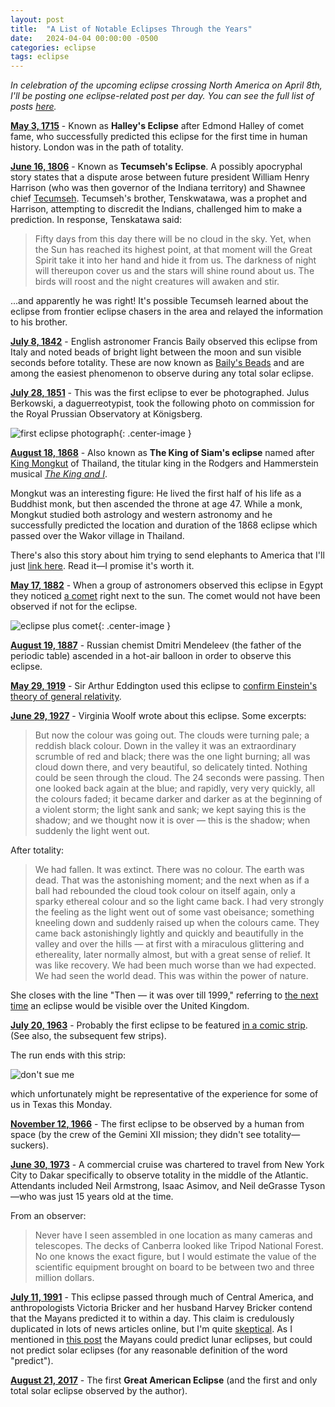 ```yaml
---
layout: post
title:  "A List of Notable Eclipses Through the Years"
date:   2024-04-04 00:00:00 -0500
categories: eclipse
tags: eclipse
---
```


*In celebration of the upcoming eclipse crossing North America on April 8th, I'll be posting one eclipse-related post per day. You can see the full list of posts [here]({{site.baseurl}}/eclipse).*

**[May 3, 1715](https://en.wikipedia.org/wiki/Solar_eclipse_of_May_3,_1715)** - Known as **Halley's Eclipse** after Edmond Halley of comet fame, who successfully predicted this eclipse for the first time in human history. London was in the path of totality.

<!--more-->

**[June 16, 1806](https://en.wikipedia.org/wiki/Solar_eclipse_of_June_16,_1806)** - Known as **Tecumseh's Eclipse**. A possibly apocryphal story states that a dispute arose between future president William Henry Harrison (who was then governor of the Indiana territory) and Shawnee chief [Tecumseh](https://en.wikipedia.org/wiki/Tecumseh). Tecumseh's brother, Tenskwatawa, was a prophet and Harrison, attempting to discredit the Indians, challenged him to make a prediction. In response, Tenskatawa said:

> Fifty days from this day there will be no cloud in the sky. Yet, when the Sun has reached its highest point, at that moment will the Great Spirit take it into her hand and hide it from us. The darkness of night will thereupon cover us and the stars will shine round about us. The birds will roost and the night creatures will awaken and stir.

...and apparently he was right! It's possible Tecumseh learned about the eclipse from frontier eclipse chasers in the area and relayed the information to his brother.

**[July 8, 1842](https://en.wikipedia.org/wiki/Solar_eclipse_of_July_8,_1842)** - English astronomer Francis Baily observed this eclipse from Italy and noted beads of bright light between the moon and sun visible seconds before totality. These are now known as [Baily's Beads](https://en.wikipedia.org/wiki/Baily%27s_beads) and are among the easiest phenomenon to observe during any total solar eclipse.

**[July 28, 1851](https://en.wikipedia.org/wiki/Solar_eclipse_of_July_28,_1851**)** - This was the first eclipse to ever be photographed. Julus Berkowski, a daguerreotypist, took the following photo on commission for the Royal Prussian Observatory at Königsberg.

![first eclipse photograph](https://upload.wikimedia.org/wikipedia/commons/3/38/1851_07_28_Berkowski.jpg){: .center-image }

**[August 18, 1868](https://en.wikipedia.org/wiki/Solar_eclipse_of_August_18,_1868)** - Also known as **The King of Siam's eclipse** named after [King Mongkut](https://en.wikipedia.org/wiki/Mongkut) of Thailand, the titular king in the Rodgers and Hammerstein musical *[The King and I](https://en.wikipedia.org/wiki/The_King_and_I)*.

Mongkut was an interesting figure: He lived the first half of his life as a Buddhist monk, but then ascended the throne at age 47. While a monk, Mongkut studied both astrology and western astronomy and he successfully predicted the location and duration of the 1868 eclipse which passed over the Wakor village in Thailand.

There's also this story about him trying to send elephants to America that I'll just [link here](https://en.wikipedia.org/wiki/Mongkut#Elephant_story). Read it—I promise it's worth it.

**[May 17, 1882](https://en.wikipedia.org/wiki/Solar_eclipse_of_May_17,_1882)** - When a group of astronomers observed this eclipse in Egypt they noticed [a comet](https://en.wikipedia.org/wiki/Kreutz_sungrazer#Eclipse_Comet_of_1882) right next to the sun. The comet would not have been observed if not for the eclipse.

![eclipse plus comet](https://upload.wikimedia.org/wikipedia/commons/4/46/Solar_eclipse_1882May17-Corona-Wesley-from-Schuster.png){: .center-image }

**[August 19, 1887](https://en.wikipedia.org/wiki/Solar_eclipse_of_August_19,_1887)** - Russian chemist Dmitri Mendeleev (the father of the periodic table) ascended in a hot-air balloon in order to observe this eclipse.

**[May 29, 1919](https://en.wikipedia.org/wiki/Solar_eclipse_of_May_29,_1919)** - Sir Arthur Eddington used this eclipse to [confirm Einstein's theory of general relativity]({{site.baseurl}}/2024-04-01-eclipse-posting-eddington).

**[June 29, 1927](https://en.wikipedia.org/wiki/Solar_eclipse_of_June_29,_1927)** - Virginia Woolf wrote about this eclipse. Some excerpts:

> But now the colour was going out. The clouds were turning pale; a reddish black colour. Down in the valley it was an extraordinary scrumble of red and black; there was the one light burning; all was cloud down there, and very beautiful, so delicately tinted. Nothing could be seen through the cloud. The 24 seconds were passing. Then one looked back again at the blue; and rapidly, very very quickly, all the colours faded; it became darker and darker as at the beginning of a violent storm; the light sank and sank; we kept saying this is the shadow; and we thought now it is over — this is the shadow; when suddenly the light went out.

After totality:
> We had fallen. It was extinct. There was no colour. The earth was dead. That was the astonishing moment; and the next when as if a ball had rebounded the cloud took colour on itself again, only a sparky ethereal colour and so the light came back. I had very strongly the feeling as the light went out of some vast obeisance; something kneeling down and suddenly raised up when the colours came. They came back astonishingly lightly and quickly and beautifully in the valley and over the hills — at first with a miraculous glittering and ethereality, later normally almost, but with a great sense of relief. It was like recovery. We had been much worse than we had expected. We had seen the world dead. This was within the power of nature.

She closes with the line "Then — it was over till 1999," referring to [the next time](https://en.wikipedia.org/wiki/Solar_eclipse_of_August_11,_1999) an eclipse would be visible over the United Kingdom.

**[July 20, 1963](https://en.wikipedia.org/wiki/Solar_eclipse_of_July_20,_1963)** - Probably the first eclipse to be featured [in a comic strip](https://www.gocomics.com/peanuts/1963/07/15). (See also, the subsequent few strips).

The run ends with this strip:

![don't sue me]({{site.baseurl}}/assets/eclipse/peanuts.png)

which unfortunately might be representative of the experience for some of us in Texas this Monday.

**[November 12, 1966](https://en.wikipedia.org/wiki/Solar_eclipse_of_November_12,_1966)** - The first eclipse to be observed by a human from space (by the crew of the Gemini XII mission; they didn't see totality—suckers).

**[June 30, 1973](https://en.wikipedia.org/wiki/Solar_eclipse_of_June_30,_1973)** - A commercial cruise was chartered to travel from New York City to Dakar specifically to observe totality in the middle of the Atlantic. Attendants included Neil Armstrong, Isaac Asimov, and Neil deGrasse Tyson—who was just 15 years old at the time.

From an observer:

> Never have I seen assembled in one location as many cameras and telescopes. The decks of Canberra looked like Tripod National Forest. No one knows the exact figure, but I would estimate the value of the scientific equipment brought on board to be between two and three million dollars.

**[July 11, 1991](https://en.wikipedia.org/wiki/Solar_eclipse_of_July_11,_1991)** - This eclipse passed through much of Central America, and anthropologists Victoria Bricker and her husband Harvey Bricker contend that the Mayans predicted it to within a day. This claim is credulously duplicated in lots of news articles online, but I'm quite [skeptical](https://hsm.stackexchange.com/questions/6872/did-the-mayans-really-predict-the-solar-eclipse). As I mentioned in [this post]({{site.baseurl}}/2024-04-02-el-eclipse-monterroso) the Mayans could predict lunar eclipses, but could not predict solar eclipses (for any reasonable definition of the word "predict").

**[August 21, 2017](https://en.wikipedia.org/wiki/Solar_eclipse_of_August_21,_2017)** - The first **Great American Eclipse** (and the first and only total solar eclipse observed by the author).


